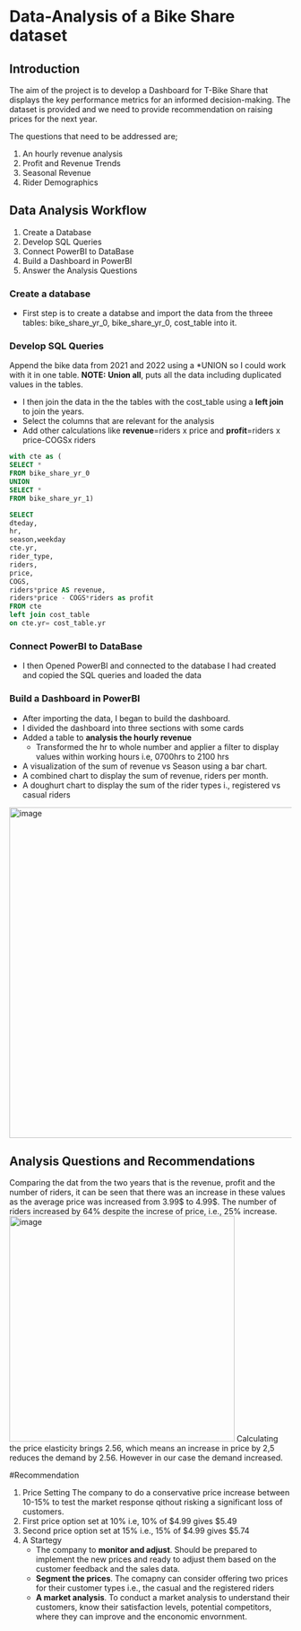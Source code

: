 # Data-Analysis of a Bike Share dataset

## Introduction
The aim of the project is to develop a Dashboard for T-Bike Share that displays the key performance metrics for an informed decision-making.
The dataset is provided and we need to provide recommendation on raising prices for the next year.

The questions that need to be addressed are;
1. An hourly revenue analysis
2. Profit and Revenue Trends
3. Seasonal Revenue
4. Rider Demographics

## Data Analysis Workflow
1. Create a Database
2. Develop SQL Queries
3. Connect PowerBI to DataBase
4. Build a Dashboard in PowerBI
5. Answer the Analysis Questions

### Create a database
* First step is to create a databse and import the data from the threee tables: bike_share_yr_0, bike_share_yr_0, cost_table into it.
  
### Develop SQL Queries
Append the bike data from 2021 and 2022 using a *UNION so I could work with it in one table. **NOTE:** **Union all**, puts all the data including duplicated values in the tables.
* I then join the data in the the tables with the cost_table using a **left join** to join the years.
* Select the columns that are relevant for the analysis
* Add other calculations like **revenue**=riders x price and **profit**=riders x price-COGSx riders
```SQL
with cte as (
SELECT *
FROM bike_share_yr_0
UNION
SELECT *
FROM bike_share_yr_1)

SELECT 
dteday,
hr,
season,weekday
cte.yr,
rider_type,
riders,
price, 
COGS,
riders*price AS revenue,
riders*price - COGS*riders as profit
FROM cte
left join cost_table
on cte.yr= cost_table.yr
```
### Connect PowerBI to DataBase
* I then Opened PowerBI and connected to the database I had created and copied the SQL queries and loaded the data
  
### Build a Dashboard in PowerBI
* After importing the data, I began to build the dashboard.
* I divided the dashboard into three sections with some cards
* Added a table to **analysis the hourly revenue**
  * Transformed the hr to whole number and applier a filter to display values within working hours i.e, 0700hrs to 2100 hrs
* A visualization of the sum of revenue vs Season using a bar chart.
* A combined chart to display the sum of revenue, riders per month.
* A doughurt chart to display the sum of the rider types i., registered vs casual riders

<img width="589" alt="image" src="https://github.com/FaridahMut/Data-Analysis-Process-Using-SQL-PowerBI/assets/160776452/d02c31b9-06dc-4790-9b72-a37e96d281eb">

## Analysis Questions and Recommendations
Comparing the dat from the two years that is the revenue, profit and the number of riders, it can be seen that there was an increase in these values as the average price was increased from 3.99$ to 4.99$. The number of riders increased by 64% despite the increse of price, i.e., 25% increase.
<img width="402" alt="image" src="https://github.com/FaridahMut/Data-Analysis-Process-Using-SQL-PowerBI/assets/160776452/ff51eab9-b533-47db-bf58-3e1eb329fe22">
Calculating the price elasticity brings 2.56, which means an increase in price by 2,5 reduces the demand by 2.56. However in our case the demand increased.

#Recommendation
1. Price Setting
The company to do a conservative price increase between 10-15% to test the market response qithout risking a significant loss of customers.
  1. First price option set at 10% i.e, 10% of $4.99 gives $5.49
  2. Second price option set at 15% i.e., 15% of $4.99 gives $5.74
2. A Startegy
   * The company to **monitor and adjust**. Should be prepared to implement the new prices and ready to adjust them based on the customer feedback and the sales data.
   * **Segment the prices**. The comapny can consider offering two prices for their customer types i.e., the casual and the registered riders
   * **A market analysis**. To conduct a market analysis to understand their customers, know their satisfaction levels, potential competitors, where they can improve and the enconomic envornment.
  



   
